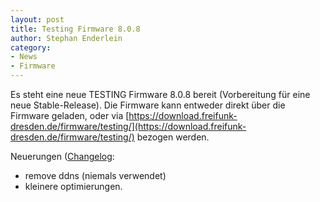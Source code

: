 ```yaml
---
layout: post
title: Testing Firmware 8.0.8
author: Stephan Enderlein
category:
- News
- Firmware
---
```

Es steht eine neue TESTING Firmware 8.0.8 bereit (Vorbereitung für eine neue Stable-Release).
Die Firmware kann entweder direkt über die Firmware geladen, oder via 
[https://download.freifunk-dresden.de/firmware/testing/](https://download.freifunk-dresden.de/firmware/testing/)
bezogen werden.

Neuerungen ([Changelog](https://download.freifunk-dresden.de/firmware/testing/changelog.txt):
- remove ddns (niemals verwendet)
- kleinere optimierungen.
